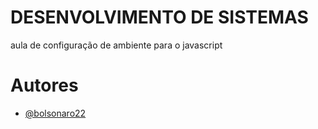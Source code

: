 
# DESENVOLVIMENTO DE SISTEMAS

aula de configuração de ambiente para o javascript


# Autores

- [@bolsonaro22](https://www.github.com/bolsonaro22)

